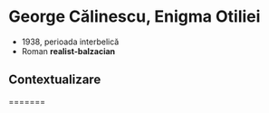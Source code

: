 George Călinescu, Enigma Otiliei
===

* 1938, perioada interbelică
* Roman **realist-balzacian**

## Contextualizare
=======

